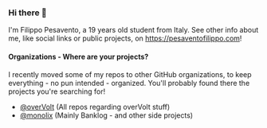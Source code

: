 ### Hi there 👋
I'm Filippo Pesavento, a 19 years old student from Italy.
See other info about me, like social links or public projects, on https://pesaventofilippo.com!

#### Organizations - Where are your projects?
I recently moved some of my repos to other GitHub organizations, to keep everything - no pun intended - organized.
You'll probably found there the projects you're searching for!
- [@overVolt](https://github.com/overVolt) (All repos regarding overVolt stuff)
- [@monolix](https://github.com/monolix) (Mainly Banklog - and other side projects)
